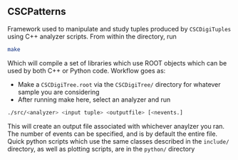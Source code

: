 ## CSCPatterns

Framework used to manipulate and study tuples produced by `CSCDigiTuples` using C++ analyzer scripts. From within the directory, run

```bash
make
```

Which will compile a set of libraries which use ROOT objects which can be used by both C++ or Python code. 
Workflow goes as:
  * Make a `CSCDigiTree.root` via the `CSCDigiTree/` directory for whatever sample you are considering
  * After running make here, select an analyzer and run
```bash
./src/<analyzer> <input tuple> <outputfile> [<nevents.] 
```
This will create an output file associated with whichever anaylzer you ran. The number of events can be specified, and is by default the entire file.
Quick python scripts which use the same classes described in the `include/` directory, as well as plotting scripts, are in the `python/` directory


 




